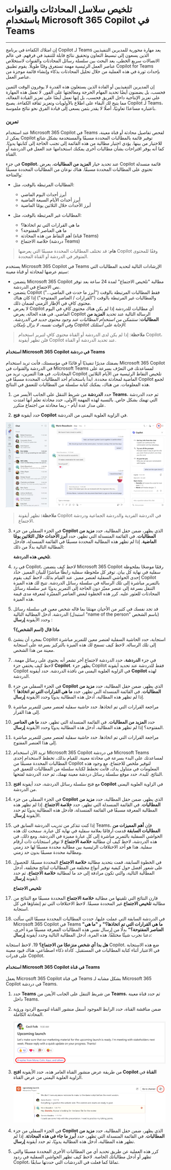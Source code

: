 # تلخيص سلاسل المحادثات والقنوات باستخدام Microsoft 365 Copilot في Teams
---
إن امتلاك الكفاءة في برنامج Copilot لـ Teams يعد مهارة محورية للمديرين التنفيذيين الذين يسعون إلى تبسيط التعاون وتحقيق نتائج قابلة للتنفيذ في فرقهم. في عالم الاتصالات سريع الخطى، يعد البحث بين سلسلة رسائل المحادثات والقنوات لاستخلاص عناصر العمل الرئيسية مهمة تستغرق وقتًا طويلًا. يقوم تطبيق Copilot for Teams بإحداث ثورة في هذه العملية من خلال تحليل المحادثات بذكاء وإنشاء قائمة موجزة من عناصر العمل.

إن المديرين التنفيذيين أو القادة الذين يستغلون هذه القدرة لا يوفرون الوقت الثمين فحسب، بل يضمنون أيضًا تحديد المهام الحرجة ومعالجتها على الفور. لا تعمل هذه المهارة على تعزيز الإنتاجية داخل الفريق فحسب، بل إنها تعمل أيضًا على تعزيز القيادة الفعالة، مما يتيح لك البقاء على اطلاع بالأولويات وتعزيز ثقافة الكفاءة. يصبح Copilot لـ Teams، باعتباره مساعدًا تعاونيًا، أصلًا لا يقدر بثمن يسعى إلى قيادة الفرق نحو نتائج ملموسة.

### تمرين

عند استخدام Microsoft 365 Copilot في Teams لفحص تفاصيل محادثة أو قناة معينة، يمكن لـ Copilot توفير قائمة بالمطالبات المحددة مسبقًا والمستخدمة بشكل شائع للاختيار من بينها. يؤدي اختيار مطالبة من هذه القائمة إلى تجنب الحاجة إلى كتابتها يدويًا. كما أنه يوفر اقتراحات بشأن مطالبات أخرى يمكنك استخدامها عند العمل في الدردشة أو القناة.

في جزء **Copilot**، عند تحديد خيار **المزيد من المطالبات**، يعرض Copilot قائمة منسدلة تحتوي على المطالبات المحددة مسبقًا. هناك نوعان من المطالبات المحددة مسبقًا والمتاحة:

 -  المطالبات المرتبطة بالوقت، مثل:
     -  أبرز أحداث اليوم الماضي
     -  أبرز أحداث الأيام السبعة الماضية
     -  أبرز الأحداث خلال الثلاثين يومًا الماضية

 -  المطالبات غير المرتبطة بالوقت، مثل:
     -  ما هي القرارات التي تم اتخاذها؟
     -  ما هي العناصر المفتوحة؟
     -  أهم النقاط من هذه المحادثة (قناة Teams)
     -  خلاصة الاجتماع (دردشة Teams)

> **هام**: قد تختلف المطالبات المحددة مسبقًا التي يعرضها Copilot وفقًا للمحتوى المتوفر في الدردشة أو القناة المحددة.

يستخدم Microsoft 365 Copilot في Teams الإرشادات التالية لتحديد المطالبات التي سيتم عرضها لمحادثة أو قناة معينة:

 -  يتضمن Microsoft 365 Copilot مطالبة "تلخيص الاجتماع" لمدة 24 ساعة بعد توفر نص الاجتماع في الدردشة.
 -  يتضمن Copilot فقط المطالبات المرتبطة بالوقت ("أبرز ما حدث في الماضي...") والمطالبات غير المرتبطة بالوقت ("القرارات / العناصر المفتوحة") إذا كان هناك محتوى كافٍ في الإطار الزمني لضمان ذلك.
 -  لا يعرض Copilot أي مطالبات للدردشة إذا لم يكن هناك محتوى كافٍ في اليوم الماضي. في هذه الحالة، يعرض Copilot الرسالة التالية عند تحديد **المزيد من المطالبات**: *ستتمكن من استخدام المطالبات عند وجود محتوى جديد في الدردشة. وفي الوقت نفسه، لا يزال بإمكان Copilot الإجابة على أسئلتك.*

> **ملاحظة**: إذا لم يكن لدى الدردشة أو القناة محتوى كافٍ لتبرير استخدام Copilot، فلن تظهر أيقونة Copilot عند تحديد الدردشة أو القناة.

#### استخدام Microsoft 365 Copilot في دردشة Teams

بصفتك مديرًا تنفيذيًا أو قائدًا في مؤسستك، فأنت تريد استخدام Microsoft 365 Copilot في الدردشة والقنوات في Microsoft Teams لمساعدتك في التعرّف بسرعة على المحادثات. في هذا التمرين، تريد من Copilot تلخيص النقاط الرئيسية من الأيام الثلاثين الماضية لمحادثة محددة. ابدأ باستخدام أحد المطالبات المحددة مسبقًا في Copilot لجمع هذه المعلومات. من هناك، يمكنك كتابة سلسلة من المطالبات للتعمق في النتائج.

1.  حدد **الدردشة** من شريط التنقل على الجانب الأيسر من **Teams**، ثم حدد الدردشة التي تهمك بشكل خاص. بالنسبة لهذه المهمة الأولى، حدد محادثة تعلم أنها امتدت على مدار عدة أيام - ربما محادثة من اجتماع متكرر.

2.  حدد أيقونة **فتح Copilot** في الزاوية العلوية اليمنى من الدردشة.
    
   ![لقطة شاشة تعرض محادثة في Teams وأيقونة Copilot مميّزة.](../media/copilot-teams-icon-da01ab29.png)
    
    
   > **ملاحظة:** تظهر أيقونة Copilot في الدردشة الفردية والدردشة الجماعية ودردشة الاجتماع.

3.  في الجزء السفلي من جزء **Copilot** الذي يظهر، ضمن حقل المطالبة، حدد **مزيد من المطالبات**. في القائمة المنسدلة التي تظهر، حدد **أبرز الأحداث خلال الثلاثين يومًا الماضية**. إذا لم تظهر هذه المطالبة المحددة مسبقًا في القائمة المنسدلة، فأدخل المطالبة التالية بدلًا من ذلك:
    
    **تلخيص هذه الدردشة**.

4.  في رد Copilot، لاحظ كيف يتضمن Microsoft 365 Copilot رقمًا موضحًا بملحوظة سفلية في نهاية كل بيان. توفر كل ملحوظة سفلية رابطًا مباشرًا للبيان المميز. حدّد إحدى الحواشي السفلية لعنصر مميز. عند القيام بذلك، لاحظ كيف يقوم Copilot بالتمرير مباشرة إلى تلك الرسالة في سلسلة رسائل الدردشة. تتيح لك هذه الميزة التنقل بسرعة إلى عنصر مميّز دون الحاجة إلى التمرير يدويًا عبر سلسلة رسائل المحادثات للعثور عليه. كرر هذه الخطوة لبعض العناصر المميّزة لمعرفة مدى قيمة هذه الميزة.

5.  قد تجد نفسك في كثير من الأحيان مهتمًا بما قاله شخص معين في سلسلة رسائل الدردشة. أدخل المطالبة التالية (استبدل "name of the person" باسم الشخص) وحدد الأيقونة **إرسال** :
    
    **ماذا قال \{اسم الشخص\}؟**

6.  بمجرد أن ينشئ Copilot استجابة، حدد الحاشية السفلية لعنصر معين للتمرير مباشرة إلى تلك الرسالة. لاحظ كيف تسمح لك هذه الميزة بالتركيز بسرعة على استجابة معينة من هذا الشخص.

7.  في جزء **الدردشة**، حدد الدردشة لاجتماع آخر تشعر أنه يحتوي على رسائل مهمة. لاحظ كيف يختفي جزء **Copilot**. يظهر جزء Copilot فقط للدردشة عند تحديد أيقونة Copilot في الزاوية العلوية اليمنى من نافذة الدردشة. حدد أيقونة **Copilot** لهذه الدردشة.

8.  في الجزء السفلي من جزء **Copilot** الذي يظهر، ضمن حقل المطالبة، حدد **مزيد من المطالبات**. في القائمة المنسدلة التي تظهر، حدد **ما هي القرارات التي تم اتخاذها** ؟ إذا لم تظهر هذه المطالبة، أدخل هذه المطالبة يدويًا وحدد الأيقونة **إرسال**.

9.  مراجعة القرارات التي تم اتخاذها. حدد حاشية سفلية لعنصر معين للتمرير مباشرة إلى هذا القرار.

10. حدد **المزيد من المطالبات**. في القائمة المنسدلة التي تظهر، حدد **ما هي العناصر** المفتوحة؟ إذا لم تظهر هذه المطالبة، أدخل هذه المطالبة يدويًا وحدد الأيقونة **إرسال**.

11. مراجعة القرارات التي تم اتخاذها. حدد حاشية سفلية لعنصر معين للتمرير مباشرة إلى هذا العنصر المفتوح.

12. تريد الآن استخدام Microsoft 365 Copilot في دردشة Microsoft Teams لمساعدتك على البدء بسرعة في محادثة معينة. للقيام بذلك، تخطط لاستخدام إحدى المطالبات المحددة مسبقًا من Copilot لتوفير ملخص للاجتماع. مع وجود هذه المعلومات في متناول يدك، فأنت تخطط لكتابة سلسلة من المطالبات للتعمق في النتائج. للبدء، حدد موقع سلسلة رسائل دردشة معينة تهمك، ثم حدد الدردشة لفتحها.

13. مع فتح سلسلة رسائل الدردشة، حدد أيقونة **افتح Copilot** في الزاوية العلوية اليمنى من الدردشة.

14. في الجزء السفلي من جزء **Copilot** الذي يظهر، ضمن حقل المطالبة، حدد **مزيد من المطالبات**. في القائمة المنسدلة التي تظهر، حدد **خلاصة الاجتماع**. إذا لم تظهر هذه المطالبة المعرفة مسبقًا في القائمة المنسدلة، فأدخل هذه المطالبة يدويًا ثم حدد الأيقونة **إرسال**.

15. إذا كنت تتذكر من تدريب الدردشة السابق في Teams، فإن **أهم المميزات من المطالبات السابقة** قدمت أرقامًا بعلامة سفلية في نهاية كل عبارة. سمحت لك هذه الحواشي السفلية بالتمرير مباشرة إلى كل عبارة مميزة في الدردشة. ومع ذلك، في هذه الدردشة، لاحظ كيف أن مطالبة **خلاصة الاجتماع** لا توفر استجابات ذات أرقام سفلية. هذا هو أحد الاختلافات الرئيسية بين مطالبة محددة مسبقًا لها حد زمني ومطالبة محددة مسبقًا بدون حد زمني.

16. في الخطوة السابقة، قمت بتحديد مطالبة **خلاصة الاجتماع** المحددة مسبقًا. للحصول على شعور أفضل حول كيفية توفير أنواع مختلفة من المطالبات لنتائج مختلفة، أدخل المطالبة التالية، والتي تكون مرادفة إلى حد ما لمطالبة **خلاصة الاجتماع**، ثم حدد أيقونة **إرسال**:
    
    **تلخيص الاجتماع**

17. قارن النتائج التي تلقيتها من مطالبة **خلاصة الاجتماع** المحددة مسبقًا مع النتائج من مطالبة **تلخيص الاجتماع** غير المحددة مسبقًا. لاحظ الاختلافات التي تم إنشاؤها في كل استجابة.

18. في الدردشة السابقة التي عملت عليها، حددت المطالبات المحددة مسبقًا التي سألت Microsoft 365 Copilot في Teams **"ما هي القرارات التي تم اتخاذها؟"** و **"ما هي العناصر المفتوحة؟"** بدلًا من إرسال نفس هذه المطالبات المعرفة مسبقًا مرة أخرى، دعنا نجرب شيئًا مختلفًا. هذه المرة، أدخل المطالبة التالية وحدد أيقونة **إرسال**:
    
**هل بدا أي شخص منزعجًا من الاجتماع؟**
19. لاحظ استجابة Copilot. ضع هذه الاستجابة في الاعتبار أثناء كتابة المطالبات في المستقبل. كأداة ذكاء اصطناعي، هناك قيود معينة على قدرات Copilot.

#### استخدام Microsoft 365 Copilot في قناة Teams

يعمل Microsoft 365 Copilot في قناة Teams بشكل مشابه لـ Microsoft 365 Copilot في دردشة Teams.

1.  حدد **Teams** من شريط التنقل على الجانب الأيمن من **Teams**، ثم حدد قناة معينة داخل Teams.

2.  ضمن مناقشة القناة، حدد الرابط الموجود أسفل منشور القناة لتوسيع الردود ورؤية المحادثة الكاملة.
    
    ![لقطة شاشة تعرض منشور قناة غامرة في Teams مع تمييز أيقونة Copilot.](../media/copilot-teams-replies-4974c937.png)
    
3.  من طريقة عرض منشور القناة الغامر هذه، حدد الأيقونة **افتح Copilot القناة** في الزاوية العلوية اليمنى من عرض القناة.
    
    ![لقطة شاشة تعرض منشور قناة في Teams مع تمييز خيار الاستجابة.](../media/copilot-teams-icon-replies-c03368a6.png)
    
4.  في الجزء السفلي من جزء **Copilot** الذي يظهر، ضمن حقل المطالبة، حدد **مزيد من المطالبات**. في القائمة المنسدلة التي تظهر، حدد **أبرز ما جاء في هذه المحادثة**. إذا لم تظهر هذه المطالبة، أدخل هذه المطالبة يدويًا، ثم حدد أيقونة **إرسال**.

5.  كرر هذه العملية عن طريق تحديد أي من المطالبات الأخرى المحددة مسبقًا والتي تظهر أو أدخل مطالباتك الخاصة. لاحظ كيف تظهر الحواشي السفلية في ردود Copilot، تمامًا كما فعلت في الدردشات التي حددتها سابقًا.
